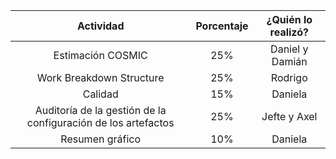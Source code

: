 | Actividad | Porcentaje | ¿Quién lo realizó? |
|:------:|:--------:|:----------:|
| Estimación COSMIC | 25% | Daniel y Damián
| Work Breakdown Structure | 25% | Rodrigo
| Calidad | 15% | Daniela
| Auditoría de la gestión de la configuración de los artefactos | 25% | Jefte y Axel
| Resumen gráfico | 10% | Daniela |
